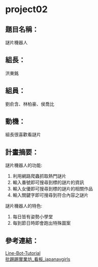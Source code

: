 # project02

## 題目名稱：
謎片機器人

## 組長：
洪東銘

## 組員：
劉俞含、林柏豪、侯喬比

## 動機：
組長很喜歡看謎片

## 計畫摘要：
謎片機器人的功能:
1. 利用網路爬蟲抓取熱門謎片
2. 輸入番號即可搜尋到標的謎片的資訊
3. 輸入女優即可搜尋到標的謎片的相關作品
4. 輸入關鍵字即可搜尋到符合內容之謎片

謎片機器人的特色:
1. 每日皆有姿勢小學堂
2. 每到節日時即會跑出特殊圖案

## 參考連結：
[Line-Bot-Tutorial](https://github.com/twtrubiks/line-bot-tutorial) <br />
[批踢踢實業坊_看板_japanavgirls](https://www.ptt.cc/bbs/japanavgirls/index.html)



